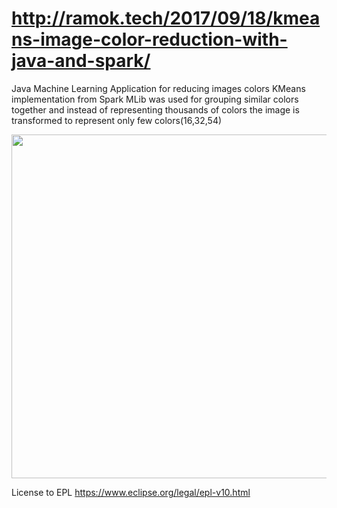 # http://ramok.tech/2017/09/18/kmeans-image-color-reduction-with-java-and-spark/

Java Machine Learning Application for reducing images colors
KMeans implementation from Spark MLib was used for grouping similar colors
together and instead of representing thousands of colors the image is 
transformed to represent only few colors(16,32,54)

<p align="center">
  <img src="https://i0.wp.com/ramok.tech/wp-content/uploads/2017/09/best2.png" width="550"/>
</p>

License to EPL https://www.eclipse.org/legal/epl-v10.html